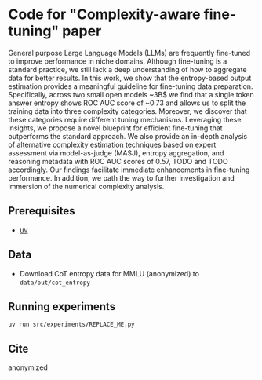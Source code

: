 # Code for "Complexity-aware fine-tuning" paper

General purpose Large Language Models (LLMs) are frequently fine-tuned to improve performance in niche domains. Although fine-tuning is a standard practice, we still lack a deep understanding of how to aggregate data for better results. In this work, we show that the entropy-based output estimation provides a meaningful guideline for fine-tuning data preparation. Specifically, across two small open models ~3B$ we find that a single token answer entropy shows ROC AUC score of ~0.73 and allows us to split the training data into three complexity categories. Moreover, we discover that these categories require different tuning mechanisms. Leveraging these insights, we propose a novel blueprint for efficient fine-tuning that outperforms the standard approach. We also provide an in-depth analysis of alternative complexity estimation techniques based on expert assessment via model-as-judge (MASJ), entropy aggregation, and reasoning metadata with ROC AUC scores of 0.57, TODO and TODO accordingly. Our findings facilitate immediate enhancements in fine-tuning performance. In addition, we path the way to further investigation and immersion of the numerical complexity analysis.

## Prerequisites

- [uv](https://docs.astral.sh/uv/)

## Data

- Download CoT entropy data for MMLU (anonymized) to `data/out/cot_entropy`

## Running experiments

`uv run src/experiments/REPLACE_ME.py`

## Cite

anonymized